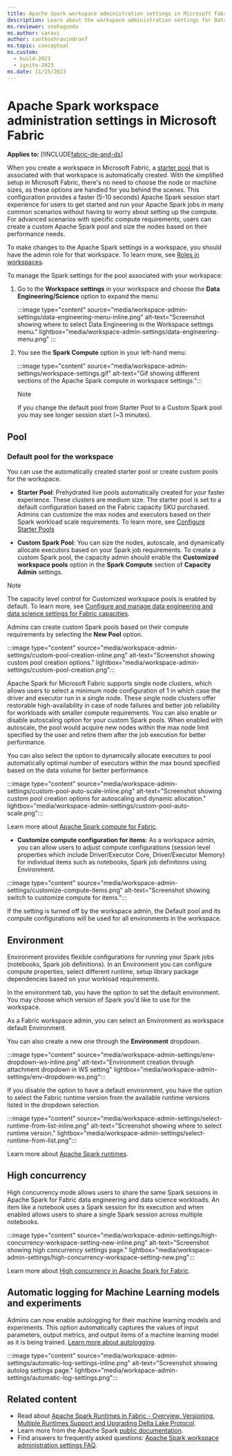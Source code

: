 ```yaml
---
title: Apache Spark workspace administration settings in Microsoft Fabric
description: Learn about the workspace administration settings for Data Engineering and Science experiences such as Apache Spark Pools, high concurrency Mode, runtime version, Spark properties, and autologging.
ms.reviewer: snehagunda
ms.author: saravi
author: santhoshravindran7
ms.topic: conceptual
ms.custom:
  - build-2023
  - ignite-2023
ms.date: 11/15/2023
---
```


# Apache Spark workspace administration settings in Microsoft Fabric

**Applies to:** [!INCLUDE[fabric-de-and-ds](includes/fabric-de-ds.md)]

When you create a workspace in Microsoft Fabric, a [starter pool](spark-compute.md#starter-pools) that is associated with that workspace is automatically created. With the simplified setup in Microsoft Fabric, there's no need to choose the node or machine sizes, as these options are handled for you behind the scenes. This configuration provides a faster (5-10 seconds) Apache Spark session start experience for users to get started and run your Apache Spark jobs in many common scenarios without having to worry about setting up the compute. For advanced scenarios with specific compute requirements, users can create a custom Apache Spark pool and size the nodes based on their performance needs.

To make changes to the Apache Spark settings in a workspace, you should have the admin role for that workspace. To learn more, see [Roles in workspaces](../get-started/roles-workspaces.md).

To manage the Spark settings for the pool associated with your workspace:

1. Go to the **Workspace settings** in your workspace and choose the **Data Engineering/Science** option to expand the menu:

   :::image type="content" source="media/workspace-admin-settings/data-engineering-menu-inline.png" alt-text="Screenshot showing where to select Data Engineering in the Workspace settings menu." lightbox="media/workspace-admin-settings/data-engineering-menu.png" :::

2. You see the **Spark Compute** option in your left-hand menu:

   :::image type="content" source="media/workspace-admin-settings/workspace-settings.gif" alt-text="Gif showing different sections of the Apache Spark compute in workspace settings.":::

   > [!NOTE]
   > If you change the default pool from Starter Pool to a Custom Spark pool you may see longer session start (~3 minutes).

## Pool

### Default pool for the workspace 
You can use the automatically created starter pool or create custom pools for the workspace.

* **Starter Pool**: Prehydrated live pools automatically created for your faster experience. These clusters are medium size. The starter pool is set to a default configuration based on the Fabric capacity SKU purchased. Admins can customize the max nodes and executors based on their Spark workload scale requirements.  To learn more, see [Configure Starter Pools](configure-starter-pools.md)

* **Custom Spark Pool**: You can size the nodes, autoscale, and dynamically allocate executors based on your Spark job requirements. To create a custom Spark pool, the capacity admin should enable the **Customized workspace pools** option in the **Spark Compute** section of **Capacity Admin** settings.
> [!NOTE]
> The capacity level control for Customized workspace pools is enabled by default.
To learn more, see [Configure and manage data engineering and data science settings for Fabric capacities](capacity-settings-management.md).

Admins can create custom Spark pools based on their compute requirements by selecting the **New Pool** option.

:::image type="content" source="media/workspace-admin-settings/custom-pool-creation-inline.png" alt-text="Screenshot showing custom pool creation options." lightbox="media/workspace-admin-settings/custom-pool-creation.png":::

Apache Spark for Microsoft Fabric supports single node clusters, which allows users to select a minimum node configuration of 1 in which case the driver and executor run in a single node. These single node clusters offer restorable high-availability in case of node failures and better job reliability for workloads with smaller compute requirements. You can also enable or disable autoscaling option for your custom Spark pools. When enabled with autoscale, the pool would acquire new nodes within the max node limit specified by the user and retire them after the job execution for better performance.

You can also select the option to dynamically allocate executors to pool automatically optimal number of executors within the max bound specified based on the data volume for better performance.

:::image type="content" source="media/workspace-admin-settings/custom-pool-auto-scale-inline.png" alt-text="Screenshot showing custom pool creation options for autoscaling and dynamic allocation." lightbox="media/workspace-admin-settings/custom-pool-auto-scale.png":::

Learn more about [Apache Spark compute for Fabric](spark-compute.md).

* **Customize compute configuration for items**: As a workspace admin, you can allow users to adjust compute configurations (session level properties which include Driver/Executor Core, Driver/Executor Memory) for individual items such as notebooks, Spark job definitions using Environment.

:::image type="content" source="media/workspace-admin-settings/customize-compute-items.png" alt-text="Screenshot showing switch to customize compute for items.":::

If the setting is turned off by the workspace admin, the Default pool and its compute configurations will be used for all environments in the workspace.

## Environment

Environment provides flexible configurations for running your Spark jobs (notebooks, Spark job definitions). In an Environment you can configure compute properties, select different runtime, setup library package dependencies based on your workload requirements. 

In the environment tab, you have the option to set the default environment. You may choose which version of Spark you'd like to use for the workspace.

As a Fabric workspace admin, you can select an Environment as workspace default Environment.

You can also create a new one through the **Environment** dropdown.

:::image type="content" source="media/workspace-admin-settings/env-dropdown-ws-inline.png" alt-text="Environment creation through attachment dropdown in WS setting" lightbox="media/workspace-admin-settings/env-dropdown-ws.png":::

If you disable the option to have a default environment, you have the option to select the Fabric runtime version from the available runtime versions listed in the dropdown selection. 

:::image type="content" source="media/workspace-admin-settings/select-runtime-from-list-inline.png" alt-text="Screenshot showing where to select runtime version." lightbox="media/workspace-admin-settings/select-runtime-from-list.png":::

Learn more about [Apache Spark runtimes](runtime.md).

## High concurrency

High concurrency mode allows users to share the same Spark sessions in Apache Spark for Fabric data engineering and data science workloads. An item like a notebook uses a Spark session for its execution and when enabled allows users to share a single Spark session across multiple notebooks. 

:::image type="content" source="media/workspace-admin-settings/high-concurrency-workspace-setting-new-inline.png" alt-text="Screenshot showing high concurrency settings page." lightbox="media/workspace-admin-settings/high-concurrency-workspace-setting-new.png":::

Learn more about [High concurrency in Apache Spark for Fabric](high-concurrency-overview.md).

## Automatic logging for Machine Learning models and experiments

Admins can now enable autologging for their machine learning models and experiments. This option automatically captures the values of input parameters, output metrics, and output items of a machine learning model as it is being trained.
[Learn more about autologging](https://mlflow.org/docs/latest/tracking.html).

:::image type="content" source="media/workspace-admin-settings/automatic-log-settings-inline.png" alt-text="Screenshot showing autolog settings page." lightbox="media/workspace-admin-settings/automatic-log-settings.png":::

## Related content

* Read about [Apache Spark Runtimes in Fabric - Overview, Versioning, Multiple Runtimes Support and Upgrading Delta Lake Protocol](./runtime.md).
* Learn more from the Apache Spark [public documentation](https://spark.apache.org/docs/latest/configuration.html).
* Find answers to frequently asked questions: [Apache Spark workspace administration settings FAQ](spark-admin-settings-faq.yml).
